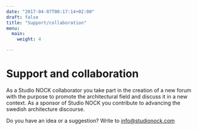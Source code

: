```yaml
---
date: "2017-04-07T00:17:14+02:00"
draft: false
title: "Support/collaboration"
menu:
  main:
    weight: 4

---
```


# Support and collaboration

As a Studio NOCK collaborator you take part in the creation of a new forum with the purpose to promote the architectural field and discuss it in a new context. As a sponsor of Studio NOCK you contribute to advancing the swedish architecture discourse.

Do you have an idea or a suggestion? Write to [info@studionock.com](mailto:info@studionock.com)
